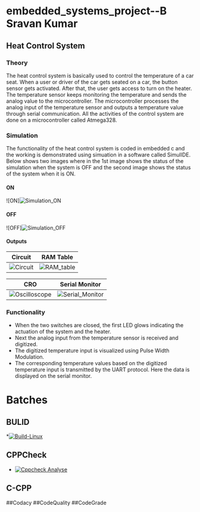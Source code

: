 # embedded_systems_project--B Sravan Kumar

## Heat Control System 

### Theory

The heat control system is basically used to control the temperature of a car seat. When a user or driver of the car gets seated on a car, the button sensor gets activated. After that, the user gets access to turn on the heater. The temperature sensor keeps monitoring the temperature and sends the analog value to the microcontroller. The microcontroller processes the analog input of the temperature sensor and outputs a temperature value through serial communication. All the activities of the control system are done on a microcontroller called Atmega328.

### Simulation

The functionality of the heat control system is coded in embedded c and the working is demonstrated using simuation in a software called SimulIDE.
Below shows two images where in the 1st image shows the status of the simulation when the system is OFF and the second image shows the status of the system when it is ON. 

#### ON
![ON]![Simulation_ON](https://user-images.githubusercontent.com/101509869/164460202-388ece5f-6d09-4fb9-be7d-4b2365c79813.PNG)


#### OFF
![OFF]![Simulation_OFF](https://user-images.githubusercontent.com/101509869/164460405-4f6b9cde-5a50-4237-968e-d380518a396c.PNG)


#### Outputs

|Circuit|RAM Table|
|:--:|:--:|
![Circuit](https://user-images.githubusercontent.com/101509869/164460604-0f456f0d-7880-4daf-bfe6-b2209c53fb94.gif)|![RAM_table](https://user-images.githubusercontent.com/101509869/164460695-b5238126-daef-4fe5-9e41-56421080bff6.gif)|

|CRO|Serial Monitor|
|:--:|:--:|
![Oscilloscope](https://user-images.githubusercontent.com/101509869/164460743-64ef4c37-1883-4fb1-baa9-8571aa772c55.gif)|![Serial_Monitor](https://user-images.githubusercontent.com/101509869/164460781-8b1f1f48-6942-4c3f-8455-1ea909a8bfd0.gif)|


### Functionality 

* When the two switches are closed, the first LED glows indicating the actuation of the system and the heater.
* Next the analog input from the temperature sensor is received and digitized.
* The digitized temperature input is visualized using Pulse Width Modulation.
* The corresponding temperature values based on the digitized temperature input is transmitted by the UART protocol. Here the data is displayed on the serial monitor.

# Batches

## BULID

*[![Build-Linux](https://github.com/Sravan4803/M2_Heat_Control_System/actions/workflows/bulid_linux.yml/badge.svg)](https://github.com/Sravan4803/M2_Heat_Control_System/actions/workflows/bulid_linux.yml)

## CPPCheck

* [![Cppcheck Analyse](https://github.com/Sravan4803/M2_Heat_Control_System/actions/workflows/cppcheck.yml/badge.svg)](https://github.com/Sravan4803/M2_Heat_Control_System/actions/workflows/cppcheck.yml)

## C-CPP 
##Codacy 
##CodeQuality
##CodeGrade
